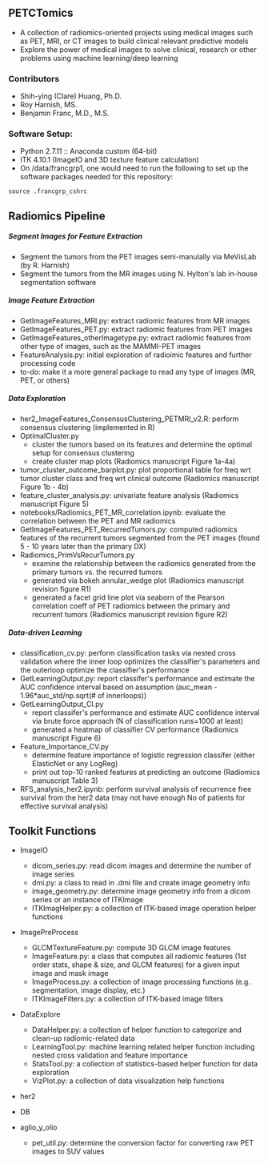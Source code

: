 ## PETCTomics
- A collection of radiomics-oriented projects using medical images such as PET, MRI, or CT images to build clinical relevant predictive models
- Explore the power of medical images to solve clinical, research or other problems using machine learning/deep learning

### Contributors
- Shih-ying (Clare) Huang, Ph.D.
- Roy Harnish, MS.
- Benjamin Franc, M.D., M.S.

### Software Setup:
- Python 2.7.11 :: Anaconda custom (64-bit)
- ITK 4.10.1 (ImageIO and 3D texture feature calculation)
- On /data/francgrp1, one would need to run the following to set up the software packages needed for this repository:

```
source .francgrp_cshrc
```

Radiomics Pipeline
--------------------

##### Segment Images for Feature Extraction

- Segment the tumors from the PET images semi-manulally via MeVisLab (by R. Harnish)
- Segment the tumors from the MR images using N. Hylton's lab in-house segmentation software

##### Image Feature Extraction

- GetImageFeatures_MRI.py: extract radiomic features from MR images
- GetImageFeatures_PET.py: extract radiomic features from PET images
- GetImageFeatures_otherImagetype.py: extract radiomic features from other type of images, such as the MAMMI-PET images
- FeatureAnalysis.py: initial exploration of radioimic features and further processing code
- to-do: make it a more general package to read any type of images (MR, PET, or others)


##### Data Exploration

- her2_ImageFeatures_ConsensusClustering_PETMRI_v2.R: perform consensus clustering (implemented in R)
- OptimalCluster.py
    - cluster the tumors based on its features and determine the optimal setup for consensus clustering
    - create cluster map plots (Radiomics manuscript Figure 1a-4a) 
- tumor_cluster_outcome_barplot.py: plot proportional table for freq wrt tumor cluster class and freq wrt clinical outcome (Radiomics manuscript Figure 1b - 4b)
- feature_cluster_analysis.py: univariate feature analysis (Radiomics manuscript Figure 5)
- notebooks/Radiomics_PET_MR_correlation.ipynb: evaluate the correlation between the PET and MR radiomics
- GetImageFeatures_PET_RecurredTumors.py: computed radiomics features of the recurrent tumors segmented from the PET images (found 5 - 10 years later than the primary DX)
- Radiomics_PrimVsRecurTumors.py
    - examine the relationship between the radiomics generated from the primary tumors vs. the recurred tumors
    - generated via bokeh annular_wedge plot (Radiomics manuscript revision figure R1)
    - generated a facet grid line plot via seaborn of the Pearson correlation coeff of PET radiomics between the primary and recurrent tumors (Radiomics manuscript revision figure R2)

##### Data-driven Learning
- classification_cv.py: perform classification tasks via nested cross validation where the inner loop optimizes the classifier's parameters and the outerloop optimize the classifier's performance
- GetLearningOutput.py: report classifer's performance and estimate the AUC confidence interval based on assumption (auc_mean - 1.96*auc_std/np.sqrt(# of innerloops))
- GetLearningOutput_CI.py
    - report classifer's performance and estimate AUC confidence interval via brute force approach (N of classification runs=1000 at least)
    - generated a heatmap of classifier CV performance (Radiomics manuscript Figure 6)
- Feature_Importance_CV.py
    - determine feature importance of logistic regression classifer (either ElasticNet or any LogReg)
    - print out top-10 ranked features at predicting an outcome (Radiomics manuscript Table 3)
- RFS_analysis_her2.ipynb: perform survival analysis of recurrence free survival from the her2 data (may not have enough No of patients for effective survival analysis)


Toolkit Functions
--------------------
- ImageIO
    - dicom_series.py: read dicom images and determine the number of image series
    - dmi.py: a class to read in .dmi file and create image geometry info
    - image_geometry.py: determine image geometry info from a dicom series or an instance of ITKImage
    - ITKImagHelper.py: a collection of ITK-based image operation helper functions

- ImagePreProcess
    - GLCMTextureFeature.py: compute 3D GLCM image features
    - ImageFeature.py: a class that computes all radiomic features (1st order stats, shape & size, and GLCM features) for a given input image and mask image
    - ImageProcess.py: a collection of image processing functions (e.g. segmentation, image display, etc.)
    - ITKImageFilters.py: a collection of ITK-based image filters
- DataExplore
    - DataHelper.py: a collection of helper function to categorize and clean-up radiomic-related data
    - LearningTool.py: machine learning related helper function including nested cross validation and feature importance
    - StatsTool.py: a collection of statistics-based helper function for data exploration
    - VizPlot.py: a collection of data visualization help functions
- her2
- DB
- aglio_y_olio
    - pet_util.py: determine the conversion factor for converting raw PET images to SUV values





